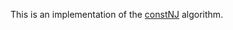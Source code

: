 This is an implementation of the [constNJ](http://online.liebertpub.com/doi/abs/10.1089/cmb.2009.0201) algorithm.
